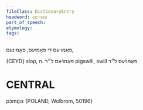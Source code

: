 ```yaml
---
fileClass: DictionaryEntry
headword: פּאַמויעס
part_of_speech: 
etymology: 
tags: 
---
```

פּאַמויעס
די
פּאָמיעס, פּאָמינעס, 

{CEYD}
slop, n. פּאַמױ֜עס ל״ר
pigswill, swill פּאָמױ֜עס ל״ר

CENTRAL
========

pɔ́mɪjɩs {POLAND, Wolbrom, 50196}
